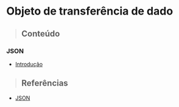 # Objeto de transferência de dado

> ## **Conteúdo**

### JSON

* [Introdução](./json/introducao.md)

> ## **Referências**

* [JSON](./json/references.md)